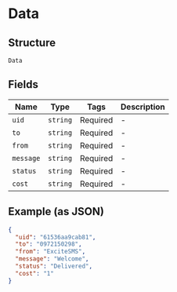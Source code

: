 
# Data

## Structure

`Data`

## Fields

| Name | Type | Tags | Description |
|  --- | --- | --- | --- |
| `uid` | `string` | Required | - |
| `to` | `string` | Required | - |
| `from` | `string` | Required | - |
| `message` | `string` | Required | - |
| `status` | `string` | Required | - |
| `cost` | `string` | Required | - |

## Example (as JSON)

```json
{
  "uid": "61536aa9cab81",
  "to": "0972150298",
  "from": "ExciteSMS",
  "message": "Welcome",
  "status": "Delivered",
  "cost": "1"
}
```

